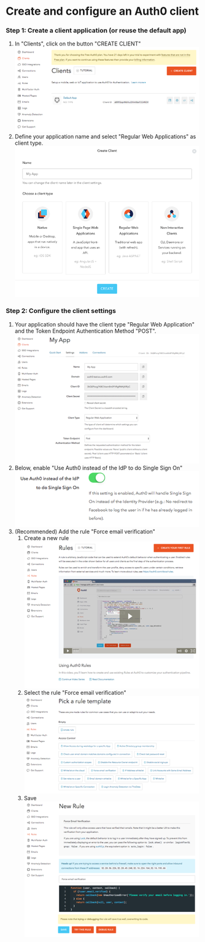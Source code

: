 # Create and configure an Auth0 client

### Step 1: Create a client application (or reuse the default app) 
1. In "Clients", click on the button "CREATE CLIENT" 
![](img/create-client.png)
2. Define your application name and select "Regular Web Applications" as client type.
![](img/create-client-2.png)

### Step 2: Configure the client settings
1. Your application should have the client type "Regular Web Application" and the Token Endpoint Authentication Method "POST".
![](img/client-settings.png)
1. Below, enable "Use Auth0 instead of the IdP to do Single Sign On"
![](img/sso-setting.png)
1. (Recommended) Add the rule "Force email verification"
    1. Create a new rule
    ![](img/rule.png)
    1. Select the rule "Force email verification"
    ![](img/rule-2.png)
    1. Save
    ![](img/rule-3.png)

